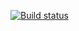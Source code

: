 [![Build status](https://ci.appveyor.com/api/projects/status/f8n6fpn61e2qja1s?svg=true)](https://ci.appveyor.com/project/alloenne/awa5-patterns2)